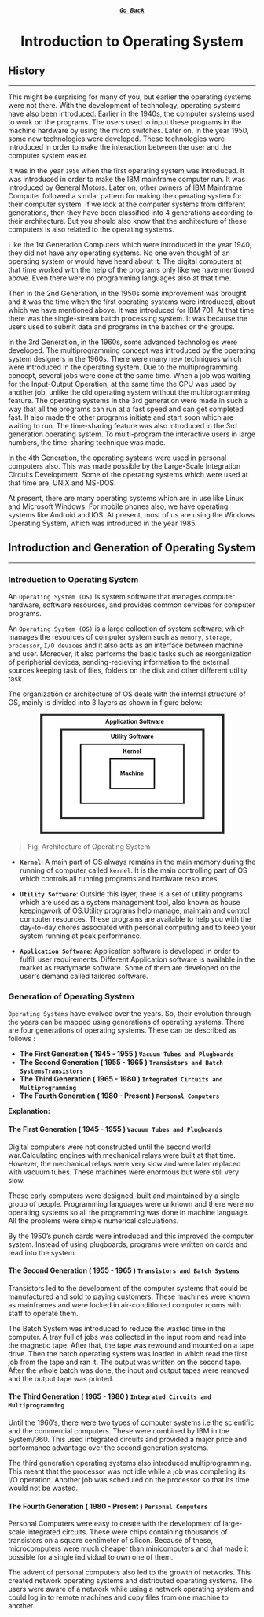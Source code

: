 <div align="center">

[**_``Go Back``_**](../README.md)

# Introduction to Operating System

</div>

## History
---------------------

This might be surprising for many of you, but earlier the operating systems were not there. With the development of technology, operating systems have also been introduced. Earlier in the 1940s, the computer systems used to work on the programs. The users used to input these programs in the machine hardware by using the micro switches. Later on, in the year 1950, some new technologies were developed. These technologies were introduced in order to make the interaction between the user and the computer system easier.

It was in the year ``1956`` when the first operating system was introduced. It was introduced in order to make the IBM mainframe computer run. It was introduced by General Motors. Later on, other owners of IBM Mainframe Computer followed a similar pattern for making the operating system for their computer system. If we look at the computer systems from different generations, then they have been classified into 4 generations according to their architecture. But you should also know that the architecture of these computers is also related to the operating systems.

Like the 1st Generation Computers which were introduced in the year 1940, they did not have any operating systems. No one even thought of an operating system or would have heard about it. The digital computers at that time worked with the help of the programs only like we have mentioned above. Even there were no programming languages also at that time.

Then in the 2nd Generation, in the 1950s some improvement was brought and it was the time when the first operating systems were introduced, about which we have mentioned above. It was introduced for IBM 701. At that time there was the single-stream batch processing system. It was because the users used to submit data and programs in the batches or the groups.

In the 3rd Generation, in the 1960s, some advanced technologies were developed. The multiprogramming concept was introduced by the operating system designers in the 1960s. There were many new techniques which were introduced in the operating system. Due to the multiprogramming concept, several jobs were done at the same time. When a job was waiting for the Input-Output Operation, at the same time the CPU was used by another job, unlike the old operating system without the multiprogramming feature. The operating systems in the 3rd generation were made in such a way that all the programs can run at a fast speed and can get completed fast. It also made the other programs initiate and start soon which are waiting to run. The time-sharing feature was also introduced in the 3rd generation operating system. To multi-program the interactive users in large numbers, the time-sharing technique was made.

In the 4th Generation, the operating systems were used in personal computers also. This was made possible by the Large-Scale Integration Circuits Development. Some of the operating systems which were used at that time are, UNIX and MS-DOS.

At present, there are many operating systems which are in use like Linux and Microsoft Windows. For mobile phones also, we have operating systems like Android and IOS. At present, most of us are using the Windows Operating System, which was introduced in the year 1985.

## Introduction and Generation of Operating System
----------------------------------------------------

### **Introduction to Operating System**

An ``Operating System (OS)`` is system software that manages computer hardware, software resources, and provides common services for computer programs.

An ``Operating System (OS)`` is a large collection of system software, which manages the resources of computer system such as ``memory``, ``storage``, ``processor``, ``I/O devices`` and it also acts as an interface between machine and user. Moreover, it also performs the basic tasks such as reorganization of peripherial devices, sending-recieving information to the external sources keeping task of files, folders on the disk and other different utility task.

The organization or architecture of OS deals with the internal structure of OS, mainly is divided into 3 layers as shown in figure below:

<div align="center">

!["Operating System"](OS.png)

</div>

>Fig: Architecture of Operating System

- **``Kernel``**: A main part of OS always remains in the main memory during the running of computer called ``kernel``. It is the main controlling part of OS which controls all running programs and hardware resources.

- **``Utility Software``**: Outside this layer, there is a set of utility programs which are used as a system management tool, also known as house keepingwork of OS.Utility programs help manage, maintain and control computer resources. These programs are available to help you with the day-to-day chores associated with personal computing and to keep your system running at peak performance.

- **``Application Software``**: Application software is developed in order to fulfill user requirements. Different Application software is available in the market as readymade software. Some of them are developed on the user's demand called tailored software.


### **Generation of Operating System**

``Operating Systems`` have evolved over the years. So, their evolution through the years can be mapped using generations of operating systems. There are four generations of operating systems. These can be described as follows :

-   **The First Generation ( 1945 - 1955 ) ``Vacuum Tubes and Plugboards``**
-   **The Second Generation ( 1955 - 1965 ) ``Transistors and Batch SystemsTransistors``**
-   **The Third Generation ( 1965 - 1980 ) ``Integrated Circuits and Multiprogramming``**
-   **The Fourth Generation ( 1980 - Present ) ``Personal Computers``**

**Explanation:**

#### **The First Generation ( 1945 - 1955 ) ``Vacuum Tubes and Plugboards``**

Digital computers were not constructed until the second world war.Calculating engines with mechanical relays were built at that time. However, the mechanical relays were very slow and were later replaced with vacuum tubes. These machines were enormous but were still very slow.

These early computers were designed, built and maintained by a single group of people. Programming languages were unknown and there were no operating systems so all the programming was done in machine language. All the problems were simple numerical calculations.

By the 1950’s punch cards were introduced and this improved the computer system. Instead of using plugboards, programs were written on cards and read into the system.

#### **The Second Generation ( 1955 - 1965 ) ``Transistors and Batch Systems``**

Transistors led to the development of the computer systems that could be manufactured and sold to paying customers. These machines were known as mainframes and were locked in air-conditioned computer rooms with staff to operate them.

The Batch System was introduced to reduce the wasted time in the computer. A tray full of jobs was collected in the input room and read into the magnetic tape. After that, the tape was rewound and mounted on a tape drive. Then the batch operating system was loaded in which read the first job from the tape and ran it. The output was written on the second tape. After the whole batch was done, the input and output tapes were removed and the output tape was printed.

#### **The Third Generation ( 1965 - 1980 ) ``Integrated Circuits and Multiprogramming``**

 Until the 1960’s, there were two types of computer systems i.e the scientific and the commercial computers. These were combined by IBM in the System/360. This used integrated circuits and provided a major price and performance advantage over the second generation systems.

The third generation operating systems also introduced multiprogramming. This meant that the processor was not idle while a job was completing its I/O operation. Another job was scheduled on the processor so that its time would not be wasted.

#### **The Fourth Generation ( 1980 - Present ) ``Personal Computers``**

Personal Computers were easy to create with the development of large-scale integrated circuits. These were chips containing thousands of transistors on a square centimeter of silicon. Because of these, microcomputers were much cheaper than minicomputers and that made it possible for a single individual to own one of them.

The advent of personal computers also led to the growth of networks. This created network operating systems and distributed operating systems. The users were aware of a network while using a network operating system and could log in to remote machines and copy files from one machine to another.
